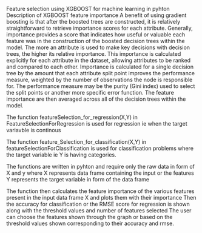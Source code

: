 Feature selection using XGBOOST for machine learning in pyhton  
Description of XGBOOST feature importance
A benefit of using gradient boosting is that after the boosted trees are constructed,
it is relatively straightforward to retrieve importance scores for each attribute.
Generally, importance provides a score that indicates how useful or valuable each feature was in the construction 
of the boosted decision trees within the model. The more an attribute is used to make key decisions with decision trees, 
the higher its relative importance.
This importance is calculated explicitly for each attribute in the dataset,
allowing attributes to be ranked and compared to each other.
Importance is calculated for a single decision tree by the amount that each attribute split point improves the performance measure,
weighted by the number of observations the node is responsible for. 
The performance measure may be the purity (Gini index) used to select the split points or another more specific error function.
The feature importance are then averaged across all of the decision trees within the model.

The function featureSelection_for_regression(X,Y) in FeatureSelectionForRegression is used for regression ie  when the target variavble is continous

The function feature_Selection_for_classification(X,Y) in featureSelectionForClassification is used for classification problems where 
the target variable ie Y is having categories.


The functions are written in pyhton and require only the raw data in form of X and y 
where X represents data frame containing the input or the features 
Y represents the target variable in form of the data frame

The function then calculates the feature importance of the various features present in the input data frame X and plots them with their importance
Then the accuracy  for classification or the RMSE score for regression is shown along with the threshold values and number of features selected
The user can choose the features shown through the graph or based on the threshold values shown corresponding to their accuracy and rmse.
